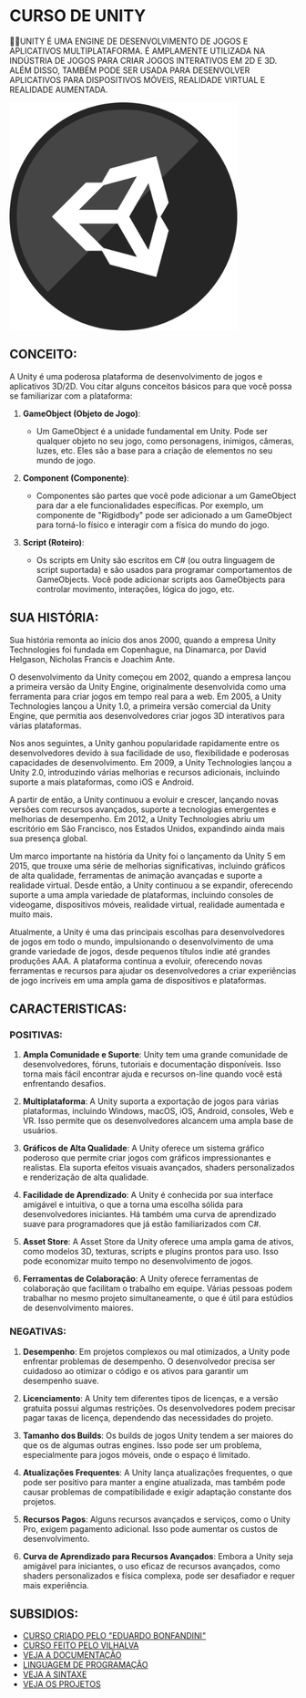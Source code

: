 # CURSO DE UNITY
👨‍⚖️UNITY É UMA ENGINE DE DESENVOLVIMENTO DE JOGOS E APLICATIVOS MULTIPLATAFORMA. É AMPLAMENTE UTILIZADA NA INDÚSTRIA DE JOGOS PARA CRIAR JOGOS INTERATIVOS EM 2D E 3D. ALÉM DISSO, TAMBÉM PODE SER USADA PARA DESENVOLVER APLICATIVOS PARA DISPOSITIVOS MÓVEIS, REALIDADE VIRTUAL E REALIDADE AUMENTADA.

<img src="FOTO.png" align="center" width="400"> <br>

## CONCEITO:
A Unity é uma poderosa plataforma de desenvolvimento de jogos e aplicativos 3D/2D. Vou citar alguns conceitos básicos para que você possa se familiarizar com a plataforma:

1. **GameObject (Objeto de Jogo)**:
   - Um GameObject é a unidade fundamental em Unity. Pode ser qualquer objeto no seu jogo, como personagens, inimigos, câmeras, luzes, etc. Eles são a base para a criação de elementos no seu mundo de jogo.

2. **Component (Componente)**:
   - Componentes são partes que você pode adicionar a um GameObject para dar a ele funcionalidades específicas. Por exemplo, um componente de "Rigidbody" pode ser adicionado a um GameObject para torná-lo físico e interagir com a física do mundo do jogo.

3. **Script (Roteiro)**:
   - Os scripts em Unity são escritos em C# (ou outra linguagem de script suportada) e são usados para programar comportamentos de GameObjects. Você pode adicionar scripts aos GameObjects para controlar movimento, interações, lógica do jogo, etc.

## SUA HISTÓRIA:
Sua história remonta ao início dos anos 2000, quando a empresa Unity Technologies foi fundada em Copenhague, na Dinamarca, por David Helgason, Nicholas Francis e Joachim Ante.

O desenvolvimento da Unity começou em 2002, quando a empresa lançou a primeira versão da Unity Engine, originalmente desenvolvida como uma ferramenta para criar jogos em tempo real para a web. Em 2005, a Unity Technologies lançou a Unity 1.0, a primeira versão comercial da Unity Engine, que permitia aos desenvolvedores criar jogos 3D interativos para várias plataformas.

Nos anos seguintes, a Unity ganhou popularidade rapidamente entre os desenvolvedores devido à sua facilidade de uso, flexibilidade e poderosas capacidades de desenvolvimento. Em 2009, a Unity Technologies lançou a Unity 2.0, introduzindo várias melhorias e recursos adicionais, incluindo suporte a mais plataformas, como iOS e Android.

A partir de então, a Unity continuou a evoluir e crescer, lançando novas versões com recursos avançados, suporte a tecnologias emergentes e melhorias de desempenho. Em 2012, a Unity Technologies abriu um escritório em São Francisco, nos Estados Unidos, expandindo ainda mais sua presença global.

Um marco importante na história da Unity foi o lançamento da Unity 5 em 2015, que trouxe uma série de melhorias significativas, incluindo gráficos de alta qualidade, ferramentas de animação avançadas e suporte a realidade virtual. Desde então, a Unity continuou a se expandir, oferecendo suporte a uma ampla variedade de plataformas, incluindo consoles de videogame, dispositivos móveis, realidade virtual, realidade aumentada e muito mais.

Atualmente, a Unity é uma das principais escolhas para desenvolvedores de jogos em todo o mundo, impulsionando o desenvolvimento de uma grande variedade de jogos, desde pequenos títulos indie até grandes produções AAA. A plataforma continua a evoluir, oferecendo novas ferramentas e recursos para ajudar os desenvolvedores a criar experiências de jogo incríveis em uma ampla gama de dispositivos e plataformas.

## CARACTERISTICAS:
### POSITIVAS:
1. **Ampla Comunidade e Suporte**: Unity tem uma grande comunidade de desenvolvedores, fóruns, tutoriais e documentação disponíveis. Isso torna mais fácil encontrar ajuda e recursos on-line quando você está enfrentando desafios.

2. **Multiplataforma**: A Unity suporta a exportação de jogos para várias plataformas, incluindo Windows, macOS, iOS, Android, consoles, Web e VR. Isso permite que os desenvolvedores alcancem uma ampla base de usuários.

3. **Gráficos de Alta Qualidade**: A Unity oferece um sistema gráfico poderoso que permite criar jogos com gráficos impressionantes e realistas. Ela suporta efeitos visuais avançados, shaders personalizados e renderização de alta qualidade.

4. **Facilidade de Aprendizado**: A Unity é conhecida por sua interface amigável e intuitiva, o que a torna uma escolha sólida para desenvolvedores iniciantes. Há também uma curva de aprendizado suave para programadores que já estão familiarizados com C#.

5. **Asset Store**: A Asset Store da Unity oferece uma ampla gama de ativos, como modelos 3D, texturas, scripts e plugins prontos para uso. Isso pode economizar muito tempo no desenvolvimento de jogos.

6. **Ferramentas de Colaboração**: A Unity oferece ferramentas de colaboração que facilitam o trabalho em equipe. Várias pessoas podem trabalhar no mesmo projeto simultaneamente, o que é útil para estúdios de desenvolvimento maiores.

### NEGATIVAS:
1. **Desempenho**: Em projetos complexos ou mal otimizados, a Unity pode enfrentar problemas de desempenho. O desenvolvedor precisa ser cuidadoso ao otimizar o código e os ativos para garantir um desempenho suave.

2. **Licenciamento**: A Unity tem diferentes tipos de licenças, e a versão gratuita possui algumas restrições. Os desenvolvedores podem precisar pagar taxas de licença, dependendo das necessidades do projeto.

3. **Tamanho dos Builds**: Os builds de jogos Unity tendem a ser maiores do que os de algumas outras engines. Isso pode ser um problema, especialmente para jogos móveis, onde o espaço é limitado.

4. **Atualizações Frequentes**: A Unity lança atualizações frequentes, o que pode ser positivo para manter a engine atualizada, mas também pode causar problemas de compatibilidade e exigir adaptação constante dos projetos.

5. **Recursos Pagos**: Alguns recursos avançados e serviços, como o Unity Pro, exigem pagamento adicional. Isso pode aumentar os custos de desenvolvimento.

6. **Curva de Aprendizado para Recursos Avançados**: Embora a Unity seja amigável para iniciantes, o uso eficaz de recursos avançados, como shaders personalizados e física complexa, pode ser desafiador e requer mais experiência.

## SUBSIDIOS:
- [CURSO CRIADO PELO "EDUARDO BONFANDINI"](https://youtube.com/playlist?list=PL4nQezgDb6K402DAybKB9ZR5NfWGtH445&si=4DJLFMuwh6gl3R3h)
- [CURSO FEITO PELO VILHALVA](https://github.com/VILHALVA)
- [VEJA A DOCUMENTAÇÃO](https://docs.unity.com/)
- [LINGUAGEM DE PROGRAMAÇÃO](https://github.com/VILHALVA/CURSO-DE-C-SHARP)
- [VEJA A SINTAXE](./SINTAXE.md)
- [VEJA OS PROJETOS](https://github.com/VILHALVA?tab=repositories&q=topic:UNITY)

